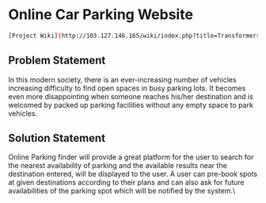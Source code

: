 # Online Car Parking Website

```bash
[Project Wiki](http://103.127.146.165/wiki/index.php?title=Transformers:Main)
```

## Problem Statement
In this modern society, there is an ever-increasing number of vehicles increasing difficulty to find open spaces in busy parking lots. It becomes even more disappointing when someone reaches his/her destination and is welcomed by packed up parking facilities without any empty space to park vehicles.

## Solution Statement
Online Parking finder will provide a great platform for the user to search for the nearest availability of parking and the available results near the destination entered, will be displayed to the user. A user can pre-book spots at given destinations according to their plans and can also ask for future availabilities of the parking spot which will be notified by the system.\
